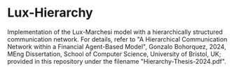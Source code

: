 # Lux-Hierarchy

Implementation of the Lux-Marchesi model with a hierarchically structured communication network. For details, refer to "A Hierarchical Communication Network within a Financial Agent-Based Model", Gonzalo Bohorquez, 2024, MEng Dissertation, School of Computer Science, University of Bristol, UK; provided in this repository under the filename "Hierarchy-Thesis-2024.pdf".
